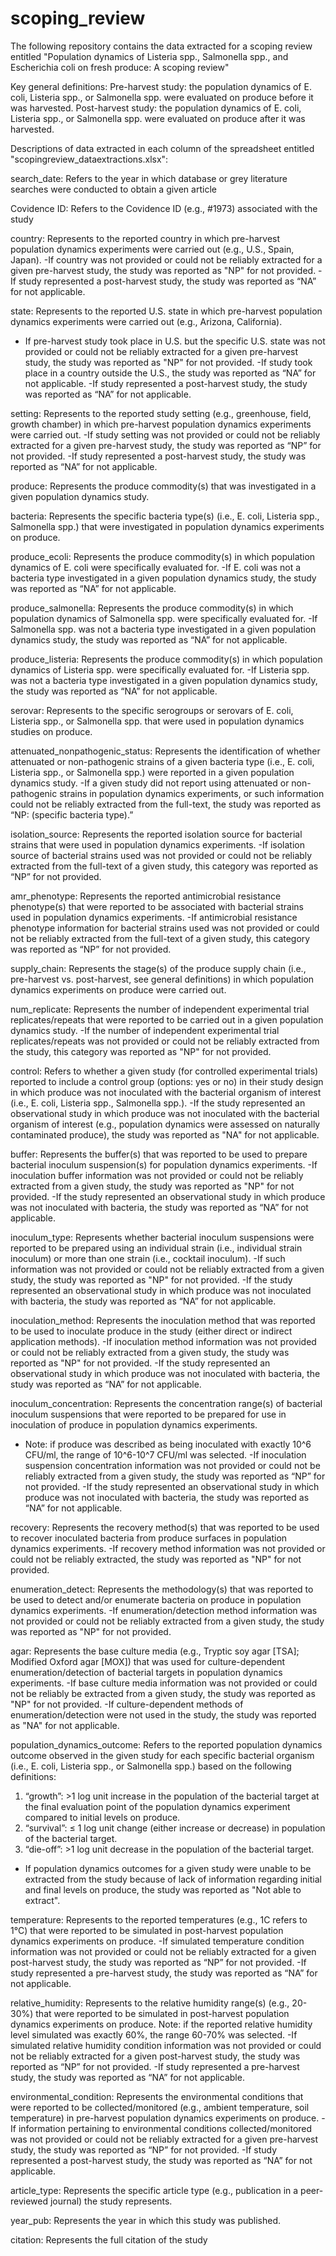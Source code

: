 # scoping_review
The following repository contains the data extracted for a scoping review entitled "Population dynamics of Listeria spp., Salmonella spp., and Escherichia coli on fresh produce: A scoping review"

Key general definitions: 
Pre-harvest study: the population dynamics of E. coli, Listeria spp., or Salmonella spp. were evaluated on produce before it was harvested.
Post-harvest study: the population dynamics of E. coli, Listeria spp., or Salmonella spp. were evaluated on produce after it was harvested.


Descriptions of data extracted in each column of the spreadsheet entitled "scopingreview_dataextractions.xlsx":

search_date: Refers to the year in which database or grey literature searches were conducted to obtain a given article
	
Covidence ID: Refers to the Covidence ID (e.g., #1973) associated with the study
		
country: Represents to the reported country in which pre-harvest population dynamics experiments were carried out (e.g., U.S., Spain, Japan).
-If country was not provided or could not be reliably extracted for a given pre-harvest study, the study was reported as "NP" for not provided.
-If study represented a post-harvest study, the study was reported as “NA” for not applicable.  
	
state: Represents to the reported U.S. state in which pre-harvest population dynamics experiments were carried out (e.g., Arizona, California).
- If pre-harvest study took place in U.S. but the specific U.S. state was not provided or could not be reliably extracted for a given pre-harvest study,     the study was reported as "NP" for not provided.
-If study took place in a country outside the U.S., the study was reported as “NA” for not applicable.
-If study represented a post-harvest study, the study was reported as “NA” for not applicable.  

setting: Represents to the reported study setting (e.g., greenhouse, field, growth chamber) in which pre-harvest population dynamics experiments were carried out. 
 -If study setting was not provided or could not be reliably extracted for a given pre-harvest study, the study was reported as “NP” for not provided.
 -If study represented a post-harvest study, the study was reported as “NA” for not applicable.
	
produce: Represents the produce commodity(s) that was investigated in a given population dynamics study. 
	
bacteria: Represents the specific bacteria type(s) (i.e., E. coli, Listeria spp., Salmonella spp.) that were investigated in population dynamics experiments on produce. 
	
produce_ecoli: Represents the produce commodity(s) in which population dynamics of E. coli were specifically evaluated for. 
 -If E. coli was not a bacteria type investigated in a given population dynamics study, the study was reported as “NA” for not applicable.
	
produce_salmonella: Represents the produce commodity(s) in which population dynamics of Salmonella spp. were specifically evaluated for. 
 -If Salmonella spp. was not a bacteria type investigated in a given population dynamics study, the study was reported as “NA” for not applicable.

produce_listeria: Represents the produce commodity(s) in which population dynamics of Listeria spp. were specifically evaluated for. 
 -If Listeria spp. was not a bacteria type investigated in a given population dynamics study, the study was reported as “NA” for not applicable.

serovar: Represents to the specific serogroups or serovars of E. coli, Listeria spp., or Salmonella spp. that were used in population dynamics studies on produce.
	
attenuated_nonpathogenic_status: Represents the identification of whether attenuated or non-pathogenic strains of a given bacteria type (i.e., E. coli, Listeria spp., or Salmonella spp.) were reported in a given population dynamics study. 
-If a given study did not report using attenuated or non-pathogenic strains in population dynamics experiments, or such information could not be        reliably extracted from the full-text, the study was reported as “NP: (specific bacteria type).”
	
isolation_source: Represents the reported isolation source for bacterial strains that were used in population dynamics experiments. 
 -If isolation source of bacterial strains used was not provided or could not be reliably extracted from the full-text of a given study, this category   was reported as “NP” for not provided. 
	
amr_phenotype: Represents the reported antimicrobial resistance phenotype(s) that were reported to be associated with bacterial strains used in population dynamics experiments. 
 -If antimicrobial resistance phenotype information for bacterial strains used was not provided or could not be reliably extracted from the full-text of a given study, this category was reported as “NP” for not provided. 

supply_chain: Represents the stage(s) of the produce supply chain (i.e., pre-harvest vs. post-harvest, see general definitions) in which population dynamics experiments on produce were carried out. 
	
num_replicate: Represents the number of independent experimental trial replicates/repeats that were reported to be carried out in a given population dynamics study. 
 -If the number of independent experimental trial replicates/repeats was not provided or could not be reliably extracted from the study, this category was reported as "NP" for not provided.
	
control: Refers to whether a given study (for controlled experimental trials) reported to include a control group (options: yes or no) in their study design in which produce was not inoculated with the bacterial organism of interest (i.e., E. coli, Listeria spp., Salmonella spp.). 
 -If the study represented an observational study in which produce was not inoculated with the bacterial organism of interest (e.g., population dynamics were assessed on naturally contaminated produce), the study was reported as "NA" for not applicable.
	
buffer: Represents the buffer(s) that was reported to be used to prepare bacterial inoculum suspension(s) for population dynamics experiments.
 -If inoculation buffer information was not provided or could not be reliably extracted from a given study, the study was reported as "NP" for not provided.
 -If the study represented an observational study in which produce was not inoculated with bacteria, the study was reported as “NA” for not applicable.
	
inoculum_type: Represents whether bacterial inoculum suspensions were reported to be prepared using an individual strain (i.e., individual strain inoculum) or more than one strain (i.e., cocktail inoculum).
 -If such information was not provided or could not be reliably extracted from a given study, the study was reported as "NP" for not provided.
 -If the study represented an observational study in which produce was not inoculated with bacteria, the study was reported as “NA” for not applicable.
	
inoculation_method: Represents the inoculation method that was reported to be used to inoculate produce in the study (either direct or indirect application methods). 
 -If inoculation method information was not provided or could not be reliably extracted from a given study, the study was reported as "NP" for not provided. 
 -If the study represented an observational study in which produce was not inoculated with bacteria, the study was reported as “NA” for not applicable.
	
inoculum_concentration: Represents the concentration range(s) of bacterial inoculum suspensions that were reported to be prepared for use in inoculation of produce in population dynamics experiments. 
 - Note: if produce was described as being inoculated with exactly 10^6 CFU/ml, the range of 10^6-10^7 CFU/ml was selected.
 -If inoculation suspension concentration information was not provided or could not be reliably extracted from a given study, the study was reported as “NP” for not provided. 
 -If the study represented an observational study in which produce was not inoculated with bacteria, the study was reported as “NA” for not applicable.
	
recovery: Represents the recovery method(s) that was reported to be used to recover inoculated bacteria from produce surfaces in population dynamics experiments. 
 -If recovery method information was not provided or could not be reliably extracted, the study was reported as "NP" for not provided. 
	
enumeration_detect: Represents the methodology(s) that was reported to be used to detect and/or enumerate bacteria on produce in population dynamics experiments. 
 -If enumeration/detection method information was not provided or could not be reliably extracted from a given study, the study was reported as "NP" for not provided. 
	
agar: Represents the base culture media (e.g., Tryptic soy agar [TSA]; Modified Oxford agar [MOX]) that was used for culture-dependent enumeration/detection of bacterial targets in population dynamics experiments. 
 -If base culture media information was not provided or could not be reliably be extracted from a given study, the study was reported as "NP" for not provided. 
 -If culture-dependent methods of enumeration/detection were not used in the study, the study was reported as "NA" for not applicable. 

population_dynamics_outcome: Refers to the reported population dynamics outcome observed in the given study for each specific bacterial organism (i.e., E. coli, Listeria spp., or Salmonella spp.) based on the following definitions: 
  1.	“growth”: >1 log unit increase in the population of the bacterial target at the final evaluation point of the population dynamics experiment compared to initial levels on produce.
  2.	“survival”: ≤ 1 log unit change (either increase or decrease) in population of the bacterial target.
  3.	“die-off”: >1 log unit decrease in the population of the bacterial target.
 - If population dynamics outcomes for a given study were unable to be extracted from the study because of lack of information regarding initial and final levels on produce, the study was reported as "Not able to extract".
	
temperature: Represents to the reported temperatures (e.g., 1C refers to 1°C) that were reported to be simulated in post-harvest population dynamics experiments on produce. 
 -If simulated temperature condition information was not provided or could not be reliably extracted for a given post-harvest study, the study was reported as “NP” for not provided.
 -If study represented a pre-harvest study, the study was reported as “NA” for not applicable.
	
relative_humidity: Represents to the relative humidity range(s) (e.g., 20-30%) that were reported to be simulated in post-harvest population dynamics experiments on produce. 
Note: if the reported relative humidity level simulated was exactly 60%, the range 60-70% was selected.
 -If simulated relative humidity condition information was not provided or could not be reliably extracted for a given post-harvest study, the study was reported as “NP” for not provided.
 -If study represented a pre-harvest study, the study was reported as “NA” for not applicable.
	
environmental_condition: Represents the environmental conditions that were reported to be collected/monitored (e.g., ambient temperature, soil temperature) in pre-harvest population dynamics experiments on produce. 
 -If information pertaining to environmental conditions collected/monitored was not provided or could not be reliably extracted for a given pre-harvest study, the study was reported as “NP” for not provided.
 -If study represented a post-harvest study, the study was reported as “NA” for not applicable. 
	
article_type: Represents the specific article type (e.g., publication in a peer-reviewed journal) the study represents. 
	
year_pub: Represents the year in which this study was published.
	
citation: Represents the full citation of the study

